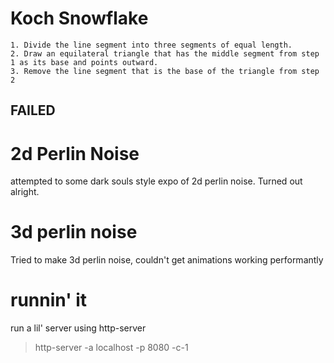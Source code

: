 # Koch Snowflake

    1. Divide the line segment into three segments of equal length.
    2. Draw an equilateral triangle that has the middle segment from step 1 as its base and points outward.
    3. Remove the line segment that is the base of the triangle from step 2

## FAILED

# 2d Perlin Noise

attempted to some dark souls style expo of 2d perlin noise.
Turned out alright.

# 3d perlin noise

Tried to make 3d perlin noise, couldn't get animations working performantly

# runnin' it

run a lil' server using http-server

> http-server -a localhost -p 8080 -c-1
